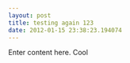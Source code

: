 ```yaml
---
layout: post
title: testing again 123
date: 2012-01-15 23:38:23.194074
---
```

Enter content here.
Cool